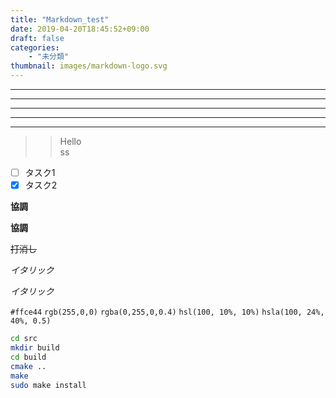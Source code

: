 ```yaml
---
title: "Markdown_test"
date: 2019-04-20T18:45:52+09:00
draft: false
categories:
    - "未分類"
thumbnail: images/markdown-logo.svg
---
```

* * *
***
*****
- - -
---------------------------------------
>> Hello  
>>ss


- [ ] タスク1
- [x] タスク2

**協調**

__協調__

~~打消し~~

*イタリック*


_イタリック_

`#ffce44`
`rgb(255,0,0)`
`rgba(0,255,0,0.4)`
`hsl(100, 10%, 10%)`
`hsla(100, 24%, 40%, 0.5)`


```bash
cd src
mkdir build
cd build
cmake ..
make
sudo make install
```